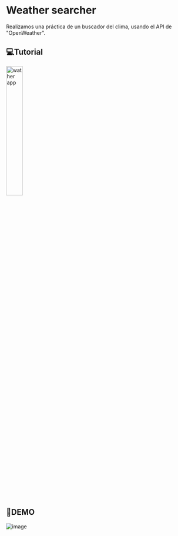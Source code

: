 # Weather searcher
Realizamos una práctica de un buscador del clima, usando el API de "OpenWeather".

## 💻Tutorial
<a href='https://youtu.be/-dWQ8E62cPU' target='_blank'>
    <img width='30%' src='https://img.youtube.com/vi/-dWQ8E62cPU/mqdefault.jpg' alt='wather app' />
</a>

## 🚀DEMO
![image](https://res.cloudinary.com/dqd5x0s7w/image/upload/v1666836929/github/appClima-1_xvwcwy.png)
